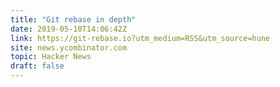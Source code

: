 ```yaml
---
title: "Git rebase in depth"
date: 2019-05-10T14:06:42Z
link: https://git-rebase.io?utm_medium=RSS&utm_source=hune
site: news.ycombinator.com
topic: Hacker News
draft: false
---
```

